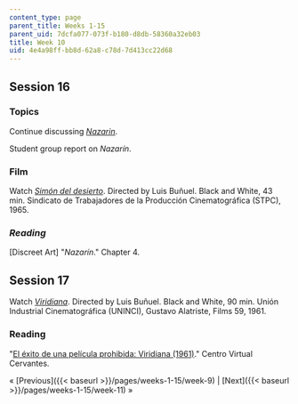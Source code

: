 ```yaml
---
content_type: page
parent_title: Weeks 1-15
parent_uid: 7dcfa077-073f-b180-d8db-58360a32eb03
title: Week 10
uid: 4e4a98ff-bb8d-62a8-c78d-7d413cc22d68
---
```


Session 16
----------

### Topics

Continue discussing [_Nazarin_](http://www.imdb.com/title/tt0051983/?ref_=fn_al_tt_1). 

Student group report on _Nazarín_.

### Film

Watch _[Simón del desierto](http://www.imdb.com/title/tt0059719/?ref_=fn_al_tt_1)_. Directed by Luis Buñuel. Black and White, 43 min. Sindicato de Trabajadores de la Producción Cinematográfica (STPC), 1965.

### _Reading_

\[Discreet Art\] "_Nazarín_." Chapter 4.

Session 17
----------

Watch [_Viridiana_](http://www.imdb.com/title/tt0055601/?ref_=fn_al_tt_1). Directed by Luis Buñuel. Black and White, 90 min. Unión Industrial Cinematográfica (UNINCI), Gustavo Alatriste, Films 59, 1961.

### Reading

"[El éxito de una película prohibida: Viridiana (1961)](http://cvc.cervantes.es/actcult/bunuel/obra/viridiana.htm)." Centro Virtual Cervantes.

« [Previous]({{< baseurl >}}/pages/weeks-1-15/week-9) | [Next]({{< baseurl >}}/pages/weeks-1-15/week-11) »